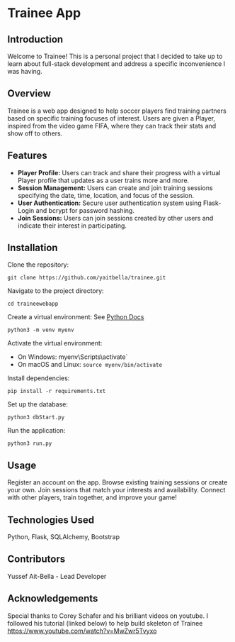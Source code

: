 # Trainee App

## Introduction
Welcome to Trainee! This is a personal project that I decided to take up to learn about full-stack development and address a specific inconvenience I was having.

## Overview
Trainee is a web app designed to help soccer players find training partners based on specific training focuses of interest. Users are given a Player, inspired from the video game FIFA, where they can track their stats and show off to others. 

## Features
- **Player Profile:** Users can track and share their progress with a virtual Player profile that updates as a user trains more and more.
- **Session Management:** Users can create and join training sessions specifying the date, time, location, and focus of the session.
- **User Authentication:** Secure user authentication system using Flask-Login and bcrypt for password hashing.
- **Join Sessions:** Users can join sessions created by other users and indicate their interest in participating.

## Installation
Clone the repository: 
```
git clone https://github.com/yaitbella/trainee.git
```
Navigate to the project directory: 
```
cd traineewebapp
```
Create a virtual environment: See [Python Docs](https://docs.python.org/3/library/venv.html)
```
python3 -m venv myenv
```
Activate the virtual environment:
- On Windows: 
myenv\Scripts\activate`
- On macOS and Linux: 
`source myenv/bin/activate`
    
Install dependencies: 
```
pip install -r requirements.txt
```
Set up the database: 
```
python3 dbStart.py
```
Run the application: 
```
python3 run.py
```


## Usage
Register an account on the app.
Browse existing training sessions or create your own.
Join sessions that match your interests and availability.
Connect with other players, train together, and improve your game!

## Technologies Used
Python, Flask, SQLAlchemy, Bootstrap

## Contributors
Yussef Ait-Bella - Lead Developer

## Acknowledgements
Special thanks to Corey Schafer and his brilliant videos on youtube. I followed his tutorial (linked below) to help build skeleton of Trainee
https://www.youtube.com/watch?v=MwZwr5Tvyxo

